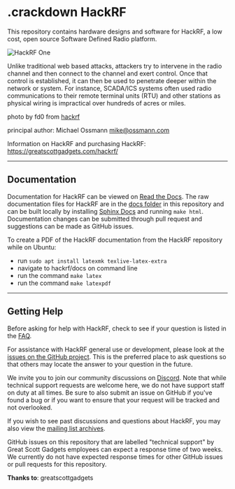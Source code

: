 # .crackdown HackRF

This repository contains hardware designs and software for HackRF,
a low cost, open source Software Defined Radio platform.

![HackRF One](https://raw.github.com/mossmann/hackrf/master/docs/images/HackRF-One-fd0-0009.jpeg)

Unlike traditional web based attacks, attackers try to intervene in the radio channel and then connect to the channel and exert control. Once that control is established, it can then be used to penetrate deeper within the network or system. For instance, SCADA/ICS systems often used radio communications to their remote terminal units (RTU) and other stations as physical wiring is impractical over hundreds of acres or miles.

photo by fd0 from [hackrf](https://github.com/fd0/hackrf-one-pictures)

principal author: Michael Ossmann <mike@ossmann.com>

Information on HackRF and purchasing HackRF: https://greatscottgadgets.com/hackrf/

--------------------

## Documentation

Documentation for HackRF can be viewed on [Read the Docs](https://hackrf.readthedocs.io/en/latest/). The raw documentation files for HackRF are in the [docs folder](https://github.com/mossmann/hackrf/tree/master/docs) in this repository and can be built locally by installing [Sphinx Docs](https://www.sphinx-doc.org/en/master/usage/installation.html) and running `make html`. Documentation changes can be submitted through pull request and suggestions can be made as GitHub issues. 

To create a PDF of the HackRF documentation from the HackRF repository while on Ubuntu:
* run `sudo apt install latexmk texlive-latex-extra`
* navigate to hackrf/docs on command line
* run the command `make latex`
* run the command `make latexpdf`

--------------------

## Getting Help

Before asking for help with HackRF, check to see if your question is listed in the [FAQ](https://hackrf.readthedocs.io/en/latest/faq.html).

For assistance with HackRF general use or development, please look at the [issues on the GitHub project](https://github.com/greatscottgadgets/hackrf/issues). This is the preferred place to ask questions so that others may locate the answer to your question in the future.

We invite you to join our community discussions on [Discord](https://discord.gg/rsfMw3rsU8). Note that while technical support requests are welcome here, we do not have support staff on duty at all times. Be sure to also submit an issue on GitHub if you've found a bug or if you want to ensure that your request will be tracked and not overlooked.

If you wish to see past discussions and questions about HackRF, you may also view the [mailing list archives](https://pairlist9.pair.net/pipermail/hackrf-dev/).

GitHub issues on this repository that are labelled "technical support" by Great Scott Gadgets employees can expect a response time of two weeks. We currently do not have expected response times for other GitHub issues or pull requests for this repository. 

**Thanks to**: greatscottgadgets
